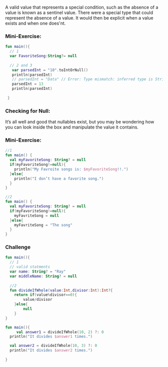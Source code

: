 A valid value that represents a special condition, such as the absence of a value is known as a sentinel value.
There were a special type that could represent the absence of a value. It would then be explicit when a value exists and when one does'nt.

### Mini-Exercise:
```kotlin
fun main(){
  // 1
  var FavoriteSong:String?= null
  
  // 2 and 3
   var parsedInt = "10".toIntOrNull()
   println(parsedInt) 
   // parsedInt = "Data" // Error: Type mismatch: inferred type is String but Int? was expected
   parsedInt = 13
   println(parsedInt)  
   
 }
 ```
 
 ### Checking for Null:
 It’s all well and good that nullables exist, but you may be wondering how you can
look inside the box and manipulate the value it contains.



### Mini-Exercise:
```kotlin
//1
fun main() {
  val myFavoriteSong: String? = null
  if(myFavoriteSong!=null){
    println("My Favroite songs is: $myFavoriteSong!!.")
  }else{
    println("I don’t have a favorite song.")
  }
}

//2
fun main() {
  val myFavoriteSong: String? = null
  if(myFavoriteSong!=null){
    myFavriteSong = null
  }else{
    myFavriteSong = "The song"
  }
}
```

### Challenge
```kotlin
fun main(){
  // 1
  // valid statments
  var name: String? = "Ray"
  var middleName: String? = null
  
  //2
  fun divideIfWhole(value:Int,divisor:Int):Int?{
    return if(value%divisor==0){
        value/divisor
    }else{
        null
    }
}

fun main(){
     val answer1 = divideIfWhole(10, 2) ?: 0
  println("It divides $answer1 times.")

  val answer2 = divideIfWhole(10, 3) ?: 0
  println("It divides $answer2 times.")
	    
}
```

